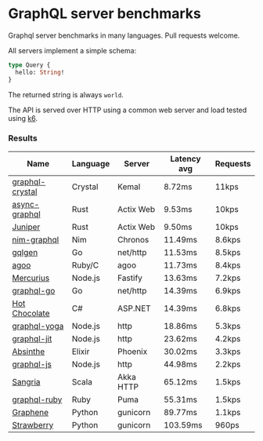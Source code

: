 <!-- README.md is generated from README.ecr, do not edit -->

# GraphQL server benchmarks

Graphql server benchmarks in many languages. Pull requests welcome.

All servers implement a simple schema:

```graphql
type Query {
  hello: String!
}
```

The returned string is always `world`.

The API is served over HTTP using a common web server and load tested using [k6](https://github.com/grafana/k6).

### Results

| Name                          | Language      | Server          | Latency avg      | Requests      |
| ----------------------------  | ------------- | --------------- | ---------------- | ------------- |
| [graphql-crystal](https://github.com/graphql-crystal/graphql) | Crystal | Kemal | 8.72ms | 11kps |
| [async-graphql](https://github.com/async-graphql/async-graphql) | Rust | Actix Web | 9.53ms | 10kps |
| [Juniper](https://github.com/graphql-rust/juniper) | Rust | Actix Web | 9.50ms | 10kps |
| [nim-graphql](https://github.com/status-im/nim-graphql) | Nim | Chronos | 11.49ms | 8.6kps |
| [gqlgen](https://github.com/99designs/gqlgen) | Go | net/http | 11.53ms | 8.5kps |
| [agoo](https://github.com/ohler55/agoo) | Ruby/C | agoo | 11.73ms | 8.4kps |
| [Mercurius](https://github.com/mercurius-js/mercurius) | Node.js | Fastify | 13.63ms | 7.2kps |
| [graphql-go](https://github.com/graphql-go/graphql) | Go | net/http | 14.39ms | 6.9kps |
| [Hot Chocolate](https://github.com/ChilliCream/hotchocolate) | C# | ASP.NET | 14.39ms | 6.8kps |
| [graphql-yoga](https://github.com/dotansimha/graphql-yoga) | Node.js | http | 18.86ms | 5.3kps |
| [graphql-jit](https://github.com/zalando-incubator/graphql-jit) | Node.js | http | 23.62ms | 4.2kps |
| [Absinthe](https://github.com/absinthe-graphql/absinthe) | Elixir | Phoenix | 30.02ms | 3.3kps |
| [graphql-js](https://github.com/graphql/graphql-js) | Node.js | http | 44.98ms | 2.2kps |
| [Sangria](https://github.com/sangria-graphql/sangria) | Scala | Akka HTTP | 65.12ms | 1.5kps |
| [graphql-ruby](https://github.com/rmosolgo/graphql-ruby) | Ruby | Puma | 55.31ms | 1.5kps |
| [Graphene](https://github.com/graphql-python/graphene) | Python | gunicorn | 89.77ms | 1.1kps |
| [Strawberry](https://github.com/strawberry-graphql/strawberry) | Python | gunicorn | 103.59ms | 960ps |
